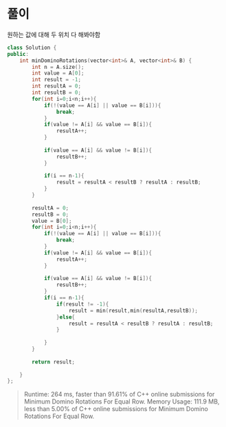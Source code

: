 # 풀이
원하는 값에 대해 두 위치 다 해봐야함   
```c++
class Solution {
public:
    int minDominoRotations(vector<int>& A, vector<int>& B) {
        int n = A.size();
        int value = A[0];
        int result = -1;
        int resultA = 0;
        int resultB = 0;
        for(int i=0;i<n;i++){
            if(!(value == A[i] || value == B[i])){
                break;
            }
            if(value != A[i] && value == B[i]){
                resultA++;
            }
            
            if(value == A[i] && value != B[i]){
                resultB++;
            }
            
            if(i == n-1){
                result = resultA < resultB ? resultA : resultB;
            }
        }
        
        resultA = 0;
        resultB = 0;
        value = B[0];
        for(int i=0;i<n;i++){
            if(!(value == A[i] || value == B[i])){
                break;
            }
            if(value != A[i] && value == B[i]){
                resultA++;
            }
            
            if(value == A[i] && value != B[i]){
                resultB++;
            }
            if(i == n-1){
                if(result != -1){
                    result = min(result,min(resultA,resultB));
                }else{
                    result = resultA < resultB ? resultA : resultB;
                }
                
            }
        }
        
        return result;
        
    }
};
```
> Runtime: 264 ms, faster than 91.61% of C++ online submissions for Minimum Domino Rotations For Equal Row.
Memory Usage: 111.9 MB, less than 5.00% of C++ online submissions for Minimum Domino Rotations For Equal Row.